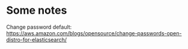# Some notes
Change password default: https://aws.amazon.com/blogs/opensource/change-passwords-open-distro-for-elasticsearch/
